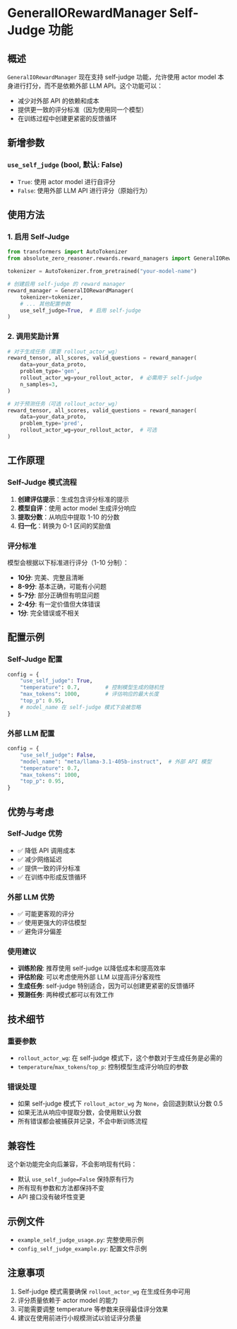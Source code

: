 # GeneralIORewardManager Self-Judge 功能

## 概述

`GeneralIORewardManager` 现在支持 self-judge 功能，允许使用 actor model 本身进行打分，而不是依赖外部 LLM API。这个功能可以：

- 减少对外部 API 的依赖和成本
- 提供更一致的评分标准（因为使用同一个模型）
- 在训练过程中创建更紧密的反馈循环

## 新增参数

### `use_self_judge` (bool, 默认: False)

- `True`: 使用 actor model 进行自评分
- `False`: 使用外部 LLM API 进行评分（原始行为）

## 使用方法

### 1. 启用 Self-Judge

```python
from transformers import AutoTokenizer
from absolute_zero_reasoner.rewards.reward_managers import GeneralIORewardManager

tokenizer = AutoTokenizer.from_pretrained("your-model-name")

# 创建启用 self-judge 的 reward manager
reward_manager = GeneralIORewardManager(
    tokenizer=tokenizer,
    # ... 其他配置参数
    use_self_judge=True,  # 启用 self-judge
)
```

### 2. 调用奖励计算

```python
# 对于生成任务（需要 rollout_actor_wg）
reward_tensor, all_scores, valid_questions = reward_manager(
    data=your_data_proto,
    problem_type='gen',
    rollout_actor_wg=your_rollout_actor,  # 必需用于 self-judge
    n_samples=3,
)

# 对于预测任务（可选 rollout_actor_wg）
reward_tensor, all_scores, valid_questions = reward_manager(
    data=your_data_proto,
    problem_type='pred',
    rollout_actor_wg=your_rollout_actor,  # 可选
)
```

## 工作原理

### Self-Judge 模式流程

1. **创建评估提示**：生成包含评分标准的提示
2. **模型自评**：使用 actor model 生成评分响应
3. **提取分数**：从响应中提取 1-10 的分数
4. **归一化**：转换为 0-1 区间的奖励值

### 评分标准

模型会根据以下标准进行评分（1-10 分制）：

- **10分**: 完美、完整且清晰
- **8-9分**: 基本正确，可能有小问题
- **5-7分**: 部分正确但有明显问题
- **2-4分**: 有一定价值但大体错误
- **1分**: 完全错误或不相关

## 配置示例

### Self-Judge 配置
```python
config = {
    "use_self_judge": True,
    "temperature": 0.7,        # 控制模型生成的随机性
    "max_tokens": 1000,        # 评估响应的最大长度
    "top_p": 0.95,
    # model_name 在 self-judge 模式下会被忽略
}
```

### 外部 LLM 配置
```python
config = {
    "use_self_judge": False,
    "model_name": "meta/llama-3.1-405b-instruct",  # 外部 API 模型
    "temperature": 0.7,
    "max_tokens": 1000,
    "top_p": 0.95,
}
```

## 优势与考虑

### Self-Judge 优势
- ✅ 降低 API 调用成本
- ✅ 减少网络延迟
- ✅ 提供一致的评分标准
- ✅ 在训练中形成反馈循环

### 外部 LLM 优势
- ✅ 可能更客观的评分
- ✅ 使用更强大的评估模型
- ✅ 避免评分偏差

### 使用建议

- **训练阶段**: 推荐使用 self-judge 以降低成本和提高效率
- **评估阶段**: 可以考虑使用外部 LLM 以提高评分客观性
- **生成任务**: self-judge 特别适合，因为可以创建更紧密的反馈循环
- **预测任务**: 两种模式都可以有效工作

## 技术细节

### 重要参数

- `rollout_actor_wg`: 在 self-judge 模式下，这个参数对于生成任务是必需的
- `temperature`/`max_tokens`/`top_p`: 控制模型生成评分响应的参数

### 错误处理

- 如果 self-judge 模式下 `rollout_actor_wg` 为 `None`，会回退到默认分数 0.5
- 如果无法从响应中提取分数，会使用默认分数
- 所有错误都会被捕获并记录，不会中断训练流程

## 兼容性

这个新功能完全向后兼容，不会影响现有代码：

- 默认 `use_self_judge=False` 保持原有行为
- 所有现有参数和方法都保持不变
- API 接口没有破坏性变更

## 示例文件

- `example_self_judge_usage.py`: 完整使用示例
- `config_self_judge_example.py`: 配置文件示例

## 注意事项

1. Self-judge 模式需要确保 `rollout_actor_wg` 在生成任务中可用
2. 评分质量依赖于 actor model 的能力
3. 可能需要调整 temperature 等参数来获得最佳评分效果
4. 建议在使用前进行小规模测试以验证评分质量
